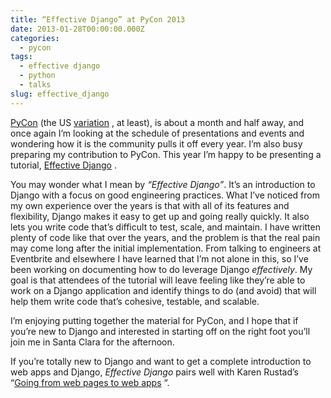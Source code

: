 ```yaml
---
title: “Effective Django” at PyCon 2013
date: 2013-01-28T00:00:00.000Z
categories:
  - pycon
tags:
  - effective django
  - python
  - talks
slug: effective_django
---
```

[PyCon][1]  (the <span class="caps">US</span> [variation][2] , at least), is about a month and half away, and once again I&#8217;m looking at the schedule of presentations and events and wondering how it is the community pulls it off every year. I&#8217;m also busy preparing my contribution to PyCon. This year I&#8217;m happy to be presenting a tutorial, [Effective Django][3] .

You may wonder what I mean by _&#8220;Effective Django&#8221;_. It&#8217;s an introduction to Django with a focus on good engineering practices. What I&#8217;ve noticed from my own experience over the years is that with all of its features and flexibility, Django makes it easy to get up and going really quickly. It also lets you write code that&#8217;s difficult to test, scale, and maintain. I have written plenty of code like that over the years, and the problem is that the real pain may come long after the initial implementation. From talking to engineers at Eventbrite and elsewhere I have learned that I&#8217;m not alone in this, so I&#8217;ve been working on documenting how to do leverage Django _effectively_. My goal is that attendees of the tutorial will leave feeling like they&#8217;re able to work on a Django application and identify things to do (and avoid) that will help them write code that&#8217;s cohesive, testable, and scalable.

I&#8217;m enjoying putting together the material for PyCon, and I hope that if you&#8217;re new to Django and interested in starting off on the right foot you&#8217;ll join me in Santa Clara for the afternoon.

If you&#8217;re totally new to Django and want to get a complete introduction to web apps and Django, _Effective Django_ pairs well with Karen Rustad&#8217;s &#8220;[Going from web pages to web apps][4] &#8220;.



 [1]: http://us.pycon.org/2013/
 [2]: http://pycon.org/
 [3]: https://us.pycon.org/2013/schedule/presentation/9/
 [4]: https://us.pycon.org/2013/schedule/presentation/8/
